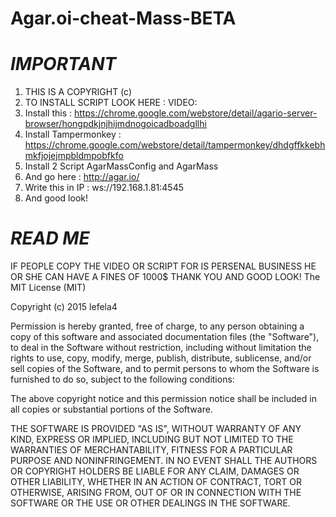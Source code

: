 # Agar.oi-cheat-Mass-BETA
# ***IMPORTANT***
1. THIS IS A COPYRIGHT (c)
2. TO INSTALL SCRIPT LOOK HERE : VIDEO:
3. Install this : https://chrome.google.com/webstore/detail/agario-server-browser/hongpdkjnjhijmdnogoicadboadgllhi
4. Install Tampermonkey : https://chrome.google.com/webstore/detail/tampermonkey/dhdgffkkebhmkfjojejmpbldmpobfkfo
4. Install 2 Script AgarMassConfig and AgarMass
4. And go here : http://agar.io/
5. Write this in IP : ws://192.168.1.81:4545
6. And good look!

# ***READ ME***
IF PEOPLE COPY THE VIDEO OR SCRIPT FOR IS PERSENAL BUSINESS HE OR SHE CAN HAVE A FINES OF 1000$
THANK YOU AND GOOD LOOK!
The MIT License (MIT)

Copyright (c) 2015 lefela4

Permission is hereby granted, free of charge, to any person obtaining a copy
of this software and associated documentation files (the "Software"), to deal
in the Software without restriction, including without limitation the rights
to use, copy, modify, merge, publish, distribute, sublicense, and/or sell
copies of the Software, and to permit persons to whom the Software is
furnished to do so, subject to the following conditions:

The above copyright notice and this permission notice shall be included in all
copies or substantial portions of the Software.

THE SOFTWARE IS PROVIDED "AS IS", WITHOUT WARRANTY OF ANY KIND, EXPRESS OR
IMPLIED, INCLUDING BUT NOT LIMITED TO THE WARRANTIES OF MERCHANTABILITY,
FITNESS FOR A PARTICULAR PURPOSE AND NONINFRINGEMENT. IN NO EVENT SHALL THE
AUTHORS OR COPYRIGHT HOLDERS BE LIABLE FOR ANY CLAIM, DAMAGES OR OTHER
LIABILITY, WHETHER IN AN ACTION OF CONTRACT, TORT OR OTHERWISE, ARISING FROM,
OUT OF OR IN CONNECTION WITH THE SOFTWARE OR THE USE OR OTHER DEALINGS IN THE
SOFTWARE.

